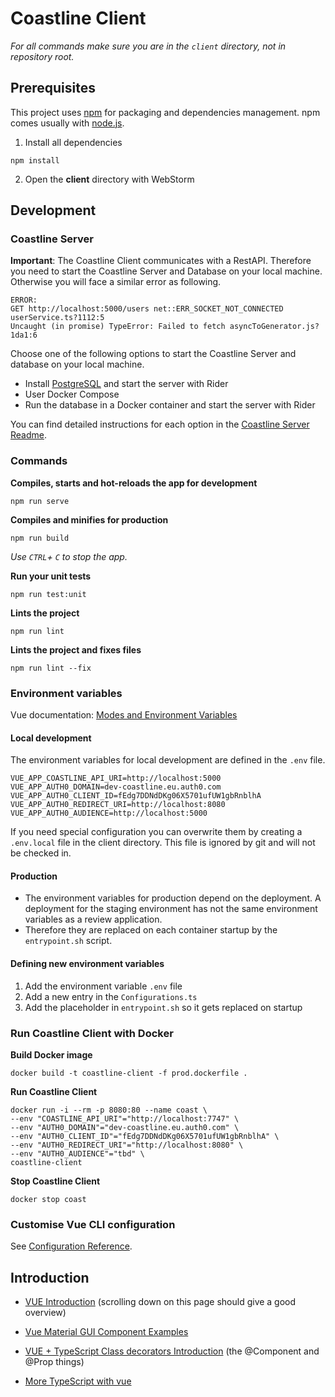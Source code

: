# Coastline Client

*For all commands make sure you are in the `client` directory, not in repository root.*

## Prerequisites

This project uses [npm](https://www.npmjs.com/) for packaging and dependencies management. npm comes usually with [node.js](https://nodejs.org/en/).

1. Install all dependencies

```
npm install
```

2. Open the **client** directory with WebStorm

## Development

### Coastline Server

**Important**: The Coastline Client communicates with a RestAPI. Therefore you need to start the Coastline Server and Database on your local machine. Otherwise you will face a similar error as following.

```
ERROR:
GET http://localhost:5000/users net::ERR_SOCKET_NOT_CONNECTED  userService.ts?1112:5 
Uncaught (in promise) TypeError: Failed to fetch asyncToGenerator.js?1da1:6
```

Choose one of the following options to start the Coastline Server and database on your local machine.

- Install [PostgreSQL](https://www.postgresql.org/) and start the server with Rider 
- User Docker Compose
- Run the database in a Docker container and start the server with Rider

You can find detailed instructions for each option in the [Coastline Server Readme](../server/README.md).

### Commands

**Compiles, starts and hot-reloads the app for development**

```
npm run serve
```

**Compiles and minifies for production**

```
npm run build
```

*Use `CTRL`+ `C` to stop the app.*

**Run your unit tests**

```
npm run test:unit
```

**Lints  the project**

```
npm run lint
```

**Lints  the project and fixes files**
```
npm run lint --fix
```
### Environment variables

Vue documentation: [Modes and Environment Variables](https://cli.vuejs.org/guide/mode-and-env.html)

#### Local development

The environment variables for local development are defined in the `.env` file.

```
VUE_APP_COASTLINE_API_URI=http://localhost:5000
VUE_APP_AUTH0_DOMAIN=dev-coastline.eu.auth0.com
VUE_APP_AUTH0_CLIENT_ID=fEdg7DDNdDKg06X5701ufUW1gbRnblhA
VUE_APP_AUTH0_REDIRECT_URI=http://localhost:8080
VUE_APP_AUTH0_AUDIENCE=http://localhost:5000
```

If you need special configuration you can overwrite them by creating a `.env.local` file in the client directory. This file is ignored by git and will not be checked in.

#### Production

- The environment variables for production depend on the deployment. A deployment for the staging environment has not the same environment variables as a review application.
- Therefore they are replaced on each container startup by the ` entrypoint.sh` script.

#### Defining new environment variables

1. Add the environment variable `.env` file
2. Add a new entry in the `Configurations.ts`
3. Add the placeholder in `entrypoint.sh` so it gets replaced on startup 

### Run Coastline Client with Docker

**Build Docker image**

```
docker build -t coastline-client -f prod.dockerfile .
```

**Run Coastline Client**

```
docker run -i --rm -p 8080:80 --name coast \
--env "COASTLINE_API_URI"="http://localhost:7747" \
--env "AUTH0_DOMAIN"="dev-coastline.eu.auth0.com" \
--env "AUTH0_CLIENT_ID"="fEdg7DDNdDKg06X5701ufUW1gbRnblhA" \
--env "AUTH0_REDIRECT_URI"="http://localhost:8080" \
--env "AUTH0_AUDIENCE"="tbd" \
coastline-client
```

**Stop Coastline Client**

```
docker stop coast
```

### Customise Vue CLI configuration

See [Configuration Reference](https://cli.vuejs.org/config/).

## Introduction

- [VUE Introduction](https://vuejs.org/v2/guide/index.html) (scrolling down on this page should give a good overview)

- [Vue Material GUI Component Examples](https://vuematerial.io/components/button)

- [VUE + TypeScript Class decorators Introduction](https://www.sitepoint.com/class-based-vue-js-typescript/) (the @Component and @Prop things)

- [More TypeScript with vue](https://ordina-jworks.github.io/frontend/2019/03/04/vue-with-typescript.html)